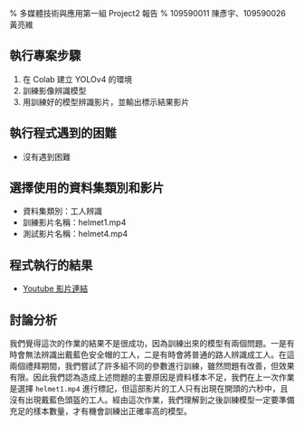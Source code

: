 % 多媒體技術與應用第一組 Project2 報告
% 109590011 陳彥宇、109590026 黃亮維

## 執行專案步驟

1. 在 Colab 建立 YOLOv4 的環境
2. 訓練影像辨識模型
3. 用訓練好的模型辨識影片，並輸出標示結果影片

## 執行程式遇到的困難

- 沒有遇到困難

## 選擇使用的資料集類別和影片

- 資料集類別：工人辨識
- 訓練影片名稱：helmet1.mp4
- 測試影片名稱：helmet4.mp4

## 程式執行的結果

- [Youtube 影片連結](https://youtu.be/_VNLHSc8f4Mㄒ)

## 討論分析

我們覺得這次的作業的結果不是很成功，因為訓練出來的模型有兩個問題。一是有時會無法辨識出戴藍色安全帽的工人，二是有時會將普通的路人辨識成工人。在這兩個禮拜期間，我們嘗試了許多組不同的參數進行訓練，雖然問題有改善，但效果有限。因此我們認為造成上述問題的主要原因是資料樣本不足，我們在上一次作業是選擇 `helmet1.mp4` 進行標記，但這部影片的工人只有出現在開頭的六秒中，且沒有出現戴藍色頭盔的工人。經由這次作業，我們理解到之後訓練模型一定要準備充足的樣本數量，才有機會訓練出正確率高的模型。